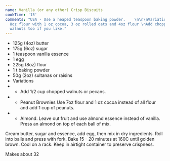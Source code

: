 ```yaml
---
name: Vanilla (or any other) Crisp Biscuits
cookTime: '15'
comments: "USA - Use a heaped teaspoon baking powder.    \n\n\nVariation by AW\nSubstitute
  8oz flour with 1 oz cocoa, 3 oz rolled oats and 4oz flour \nAdd chopped pecans or
  walnuts too if you like."
---
```


* 125g (4oz) butter
* 175g (6oz) sugar
* 1 teaspoon vanilla essence
* 1 egg
* 225g (8oz) flour
* 1 t baking powder
* 50g (2oz) sultanas or raisins
* Variations
* - Add 1/2 cup chopped walnuts or pecans.
* - Peanut Brownies Use 7oz flour and 1 oz cocoa instead of all flour and add 1 cup of peanuts. 
* - Almond.  Leave out fruit and use almond essence instead of vanilla.  Press an almond on top of each ball of mix.

Cream butter, sugar and essence, add egg, then mix in dry ingredients.  Roll into balls and press with fork.  Bake 15 - 20 minutes at 160C until golden brown.  Cool on a rack.  Keep in airtight container to preserve crispness.  

Makes about 32

